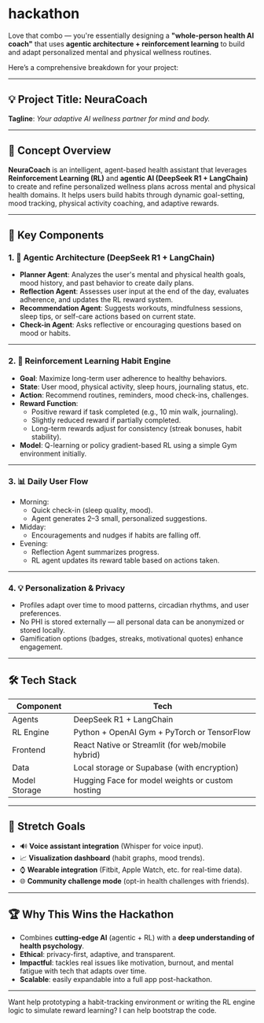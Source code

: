 # hackathon
Love that combo — you're essentially designing a **"whole-person health AI coach"** that uses **agentic architecture + reinforcement learning** to build and adapt personalized mental and physical wellness routines.

Here’s a comprehensive breakdown for your project:

---

## 💡 **Project Title**: **NeuraCoach**  
**Tagline**: *Your adaptive AI wellness partner for mind and body.*

---

## 🧠 **Concept Overview**  
**NeuraCoach** is an intelligent, agent-based health assistant that leverages **Reinforcement Learning (RL)** and **agentic AI (DeepSeek R1 + LangChain)** to create and refine personalized wellness plans across mental and physical health domains. It helps users build habits through dynamic goal-setting, mood tracking, physical activity coaching, and adaptive rewards.

---

## 🧩 **Key Components**

### 1. 🔄 **Agentic Architecture (DeepSeek R1 + LangChain)**
- **Planner Agent**: Analyzes the user's mental and physical health goals, mood history, and past behavior to create daily plans.
- **Reflection Agent**: Assesses user input at the end of the day, evaluates adherence, and updates the RL reward system.
- **Recommendation Agent**: Suggests workouts, mindfulness sessions, sleep tips, or self-care actions based on current state.
- **Check-in Agent**: Asks reflective or encouraging questions based on mood or habits.

---

### 2. 🤖 **Reinforcement Learning Habit Engine**
- **Goal**: Maximize long-term user adherence to healthy behaviors.
- **State**: User mood, physical activity, sleep hours, journaling status, etc.
- **Action**: Recommend routines, reminders, mood check-ins, challenges.
- **Reward Function**:
  - Positive reward if task completed (e.g., 10 min walk, journaling).
  - Slightly reduced reward if partially completed.
  - Long-term rewards adjust for consistency (streak bonuses, habit stability).
- **Model**: Q-learning or policy gradient-based RL using a simple Gym environment initially.

---

### 3. 📊 **Daily User Flow**
- Morning:
  - Quick check-in (sleep quality, mood).
  - Agent generates 2–3 small, personalized suggestions.
- Midday:
  - Encouragements and nudges if habits are falling off.
- Evening:
  - Reflection Agent summarizes progress.
  - RL agent updates its reward table based on actions taken.

---

### 4. 💡 **Personalization & Privacy**
- Profiles adapt over time to mood patterns, circadian rhythms, and user preferences.
- No PHI is stored externally — all personal data can be anonymized or stored locally.
- Gamification options (badges, streaks, motivational quotes) enhance engagement.

---

## 🛠️ **Tech Stack**
| Component | Tech |
|----------|------|
| Agents | DeepSeek R1 + LangChain |
| RL Engine | Python + OpenAI Gym + PyTorch or TensorFlow |
| Frontend | React Native or Streamlit (for web/mobile hybrid) |
| Data | Local storage or Supabase (with encryption) |
| Model Storage | Hugging Face for model weights or custom hosting |

---

## 🧪 **Stretch Goals**
- 🔊 **Voice assistant integration** (Whisper for voice input).
- 📈 **Visualization dashboard** (habit graphs, mood trends).
- ⌚ **Wearable integration** (Fitbit, Apple Watch, etc. for real-time data).
- 🌐 **Community challenge mode** (opt-in health challenges with friends).

---

## 🏆 **Why This Wins the Hackathon**
- Combines **cutting-edge AI** (agentic + RL) with a **deep understanding of health psychology**.
- **Ethical**: privacy-first, adaptive, and transparent.
- **Impactful**: tackles real issues like motivation, burnout, and mental fatigue with tech that adapts over time.
- **Scalable**: easily expandable into a full app post-hackathon.

---

Want help prototyping a habit-tracking environment or writing the RL engine logic to simulate reward learning? I can help bootstrap the code.
